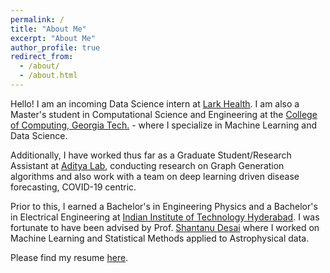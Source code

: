 ```yaml
---
permalink: /
title: "About Me"
excerpt: "About Me"
author_profile: true
redirect_from: 
  - /about/
  - /about.html
---
```


Hello! I am an incoming Data Science intern at [Lark Health](https://www.lark.com/). I am also a Master's student in Computational Science and Engineering at the [College of Computing, Georgia Tech.](https://www.cc.gatech.edu/) - where I specialize in Machine Learning and Data Science.

Additionally, I have worked thus far as a Graduate Student/Research Assistant at [Aditya Lab](https://faculty.cc.gatech.edu/~badityap/covid.html), conducting research on Graph Generation algorithms and also work with a team on deep learning driven disease forecasting, COVID-19 centric.

Prior to this, I earned a Bachelor's in Engineering Physics and a Bachelor's in Electrical Engineering  at [Indian Institute of Technology Hyderabad](https://www.iith.ac.in/). I was fortunate to have been advised by Prof. [Shantanu Desai](https://www.iith.ac.in/phy/shantanud/) where I worked on Machine Learning and Statistical Methods applied to Astrophysical data.

Please find my resume [here](https://drive.google.com/file/d/1ISL_RSTvrrUPN5Rpm5i47RS4_HOu5e7i/view?usp=sharing).



